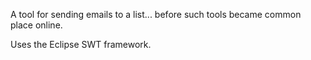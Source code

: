 A tool for sending emails to a list... before such tools became common place online.

Uses the Eclipse SWT framework.
